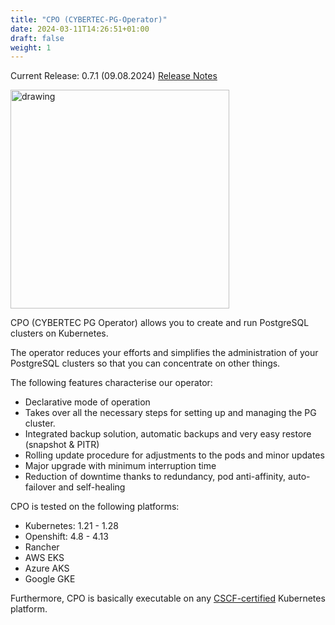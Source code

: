 ```yaml
---
title: "CPO (CYBERTEC-PG-Operator)"
date: 2024-03-11T14:26:51+01:00
draft: false
weight: 1
---
```

Current Release: 0.7.1 (09.08.2024) [Release Notes](release_notes)

<img src="https://raw.githubusercontent.com/cybertec-postgresql/CYBERTEC-pg-operator/fac724618ea1395ed49cb1db7f3429f5b4324337/docs/diagrams/cpo_logo.svg" alt="drawing" width="350" />

CPO (CYBERTEC PG Operator) allows you to create and run PostgreSQL clusters on Kubernetes. 

The operator reduces your efforts and simplifies the administration of your PostgreSQL clusters so that you can concentrate on other things. 

The following features characterise our operator: 
- Declarative mode of operation
- Takes over all the necessary steps for setting up and managing the PG cluster.
- Integrated backup solution, automatic backups and very easy restore (snapshot & PITR)
- Rolling update procedure for adjustments to the pods and minor updates
- Major upgrade with minimum interruption time
- Reduction of downtime thanks to redundancy, pod anti-affinity, auto-failover and self-healing

CPO is tested on the following platforms: 
- Kubernetes: 1.21 - 1.28
- Openshift: 4.8 - 4.13 
- Rancher
- AWS EKS
- Azure AKS
- Google GKE 

Furthermore, CPO is basically executable on any [CSCF-certified](https://www.cncf.io/certification/software-conformance/) Kubernetes platform.

